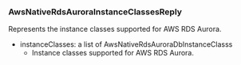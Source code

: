 ### AwsNativeRdsAuroraInstanceClassesReply
Represents the instance classes supported for AWS RDS Aurora.

- instanceClasses: a list of AwsNativeRdsAuroraDbInstanceClasss
  - Instance classes supported for AWS RDS Aurora.
